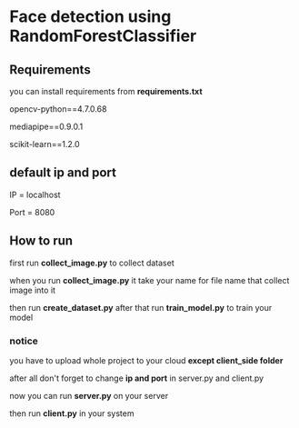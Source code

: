 <h1>Face detection using RandomForestClassifier</h1>
<h2>Requirements</h2>
<p>you can install requirements from <b>requirements.txt</b> </p>
<p>opencv-python==4.7.0.68</p>
<p>mediapipe==0.9.0.1</p>
<p>scikit-learn==1.2.0</p>

<h2>default ip and port</h2>
<p>IP = localhost</p>
<p>Port = 8080</p>

<h2>How to run</h2>
<p>first run <b>collect_image.py</b> to collect dataset</p>
<p>when you run <b>collect_image.py</b> it take your name for file name that collect image into it</p>
<p>then run <b>create_dataset.py</b> after that run <b>train_model.py</b> to train your model</p>
<h3>notice</h3>
<p>you have to upload whole project to your cloud <b>except client_side folder</b></p>
<p>after all don't forget to change <b>ip and port</b> in server.py and client.py</p>
<p>now you can run <b>server.py</b> on your server</p>
<p>then run <b>client.py</b> in your system</p>
